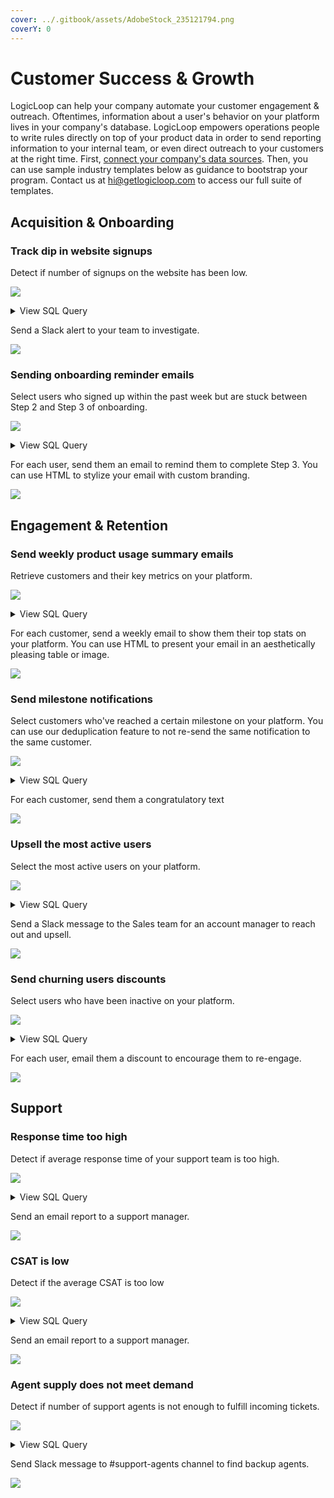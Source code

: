 ```yaml
---
cover: ../.gitbook/assets/AdobeStock_235121794.png
coverY: 0
---
```


# Customer Success & Growth

LogicLoop can help your company automate your customer engagement & outreach. Oftentimes, information about a user's behavior on your platform lives in your company's database. LogicLoop empowers operations people to write rules directly on top of your product data in order to send reporting information to your internal team, or even direct outreach to your customers at the right time. First, [connect your company's data sources](../data-sources/data-sources/). Then, you can use sample industry templates below as guidance to bootstrap your program. Contact us at hi@getlogicloop.com to access our full suite of templates.

## Acquisition & Onboarding

### Track dip in website signups&#x20;

Detect if number of signups on the website has been low.

![](<../.gitbook/assets/Screen Shot 2022-02-01 at 10.46.46 AM.png>)

<details>

<summary>View SQL Query</summary>

```
SELECT
  count(*)
FROM
  user_signups
WHERE
  created_at < interval - '60 minutes'
HAVING
  count(*) < 10
```

</details>

Send a Slack alert to your team to investigate.

![](<../.gitbook/assets/Screen Shot 2022-02-01 at 10.50.18 AM.png>)

### Sending onboarding reminder emails&#x20;

Select users who signed up within the past week but are stuck between Step 2 and Step 3 of onboarding.

![](<../.gitbook/assets/Screen Shot 2022-02-01 at 11.39.24 AM.png>)

<details>

<summary>View SQL Query</summary>

```
SELECT
  *
FROM
  users
WHERE
  last_onboarded_stage = 'Step 2'
```

</details>

For each user, send them an email to remind them to complete Step 3. You can use HTML to stylize your email with custom branding.&#x20;

![](<../.gitbook/assets/Screen Shot 2022-02-01 at 11.43.21 AM.png>)

## Engagement & Retention

### Send weekly product usage summary emails&#x20;

Retrieve customers and their key metrics on your platform.

![](<../.gitbook/assets/Screen Shot 2022-02-01 at 1.03.22 PM.png>)

<details>

<summary>View SQL Query</summary>

```
SELECT
  id,
  company_name,
  JSON_BUILD_OBJECT(
    'number_of_logins', num_logins,
    'number_of_conversions', num_conversions,
    'monthly_spend', monthly_spend,
    'amount_saved', amount_saved
  ) as product_usage_data
FROM
  users
```

</details>

For each customer, send a weekly email to show them their top stats on your platform. You can use HTML to present your email in an aesthetically pleasing table or image.&#x20;

![](<../.gitbook/assets/Screen Shot 2022-02-01 at 1.06.25 PM.png>)

### Send milestone notifications&#x20;

Select customers who've reached a certain milestone on your platform. You can use our deduplication feature to not re-send the same notification to the same customer.&#x20;

![](<../.gitbook/assets/Screen Shot 2022-02-01 at 1.18.29 PM.png>)

<details>

<summary>View SQL Query</summary>

```
SELECT
  count(*),
  user_id
FROM
  orders
GROUP BY
  user_id
HAVING
  count(*) > 3
```

</details>

For each customer, send them a congratulatory text

![](<../.gitbook/assets/Screen Shot 2022-02-01 at 1.21.05 PM.png>)

### Upsell the most active users&#x20;

Select the most active users on your platform.

![](<../.gitbook/assets/Screen Shot 2022-02-01 at 1.29.22 PM.png>)

<details>

<summary>View SQL Query</summary>

```
SELECT
  count(*),
  user_id
FROM
  events
GROUP BY
  user_id
HAVING
  count(*) > 100
```

</details>

Send a Slack message to the Sales team for an account manager to reach out and upsell.&#x20;

![](<../.gitbook/assets/Screen Shot 2022-02-01 at 1.30.37 PM.png>)

### Send churning users discounts

Select users who have been inactive on your platform.

![](<../.gitbook/assets/Screen Shot 2022-02-01 at 1.35.53 PM.png>)

<details>

<summary>View SQL Query</summary>

```
SELECT
  count(*),
  user_id
FROM
  events
WHERE
  created_at > current_date - interval '30 days'
GROUP BY
  user_id
HAVING
  count(*) = 0
```

</details>

For each user, email them a discount to encourage them to re-engage.&#x20;

![](<../.gitbook/assets/Screen Shot 2022-02-01 at 1.37.58 PM.png>)

## Support

### Response time too high

Detect if average response time of your support team is too high.&#x20;

![](<../.gitbook/assets/Screen Shot 2022-02-02 at 11.16.59 AM.png>)

<details>

<summary>View SQL Query</summary>

```
SELECT
  avg(first_responded_at - created_at) as avg
FROM
  tickets
HAVING
  avg(first_responded_at - created_at)  > interval '1 day'
```

</details>

Send an email report to a support manager.

![](<../.gitbook/assets/Screen Shot 2022-02-02 at 11.18.25 AM.png>)

### CSAT is low&#x20;

Detect if the average CSAT is too low

![](<../.gitbook/assets/Screen Shot 2022-02-02 at 11.21.05 AM.png>)

<details>

<summary>View SQL Query</summary>

```
SELECT
  avg(csat_score) as avg
FROM
  tickets
HAVING
  avg(csat_score) < 5
```

</details>

Send an email report to a support manager.

![](<../.gitbook/assets/Screen Shot 2022-02-02 at 11.22.16 AM.png>)

### Agent supply does not meet demand&#x20;

Detect if number of support agents is not enough to fulfill incoming tickets.

![](<../.gitbook/assets/Screen Shot 2022-02-02 at 11.39.14 AM.png>)

<details>

<summary>View SQL Query</summary>

```
WITH tickets_count AS (
  SELECT
    count(*) as num_tickets
  FROM
    transaction
  WHERE
    created_at > current_date - interval '1 hour'
)
SELECT
  *
FROM
  tickets_count
  JOIN agent_stats_query on True
WHERE
  num_tickets > 10 * agent_stats_query.number_of_agents
```

</details>

Send Slack message to #support-agents channel to find backup agents.

![](<../.gitbook/assets/Screen Shot 2022-02-02 at 11.40.42 AM.png>)
